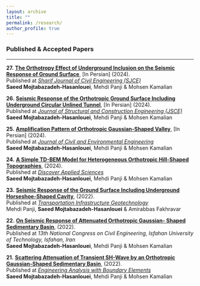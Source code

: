 ```yaml
---
layout: archive
title: ""
permalink: /research/
author_profile: true
---
```


### Published & Accepted Papers
___
**27.** **[The Orthotropy Effect of Underground Inclusion on the Seismic Response of Ground Surface](https://drive.google.com/file/d/1gZ8aF2_FtYW0XBLlXkPnH97Sx1cUNRxv/view?usp=drive_link)**, [In Persian] (2024).  
    Published at [*Sharif Journal of Civil Engineering (SJCE)*](https://sjce.journals.sharif.edu/article_23630.html?lang=en)  
    **Saeed Mojtabazadeh-Hasanlouei**, Mehdi Panji & Mohsen Kamalian

**26.** **[Seismic Response of the Orthotropic Ground Surface Including Underground Circular Unlined Tunnel](https://drive.google.com/file/d/1hZ532hBk93MWAzn8dMg24jnVr2pg0ZNg/view?usp=drive_link)**, [In Persian] (2024).  
  Published at [*Journal of Structural and Construction Engineering (JSCE)*](https://www.jsce.ir/article_199086.html?lang=en)  
  **Saeed Mojtabazadeh-Hasanlouei**, Mehdi Panji & Mohsen Kamalian


**25.** **[Amplification Pattern of Orthotropic Gaussian-Shaped Valley](https://drive.google.com/file/d/1Dhk2E0jdDNf3Q8TJwtjSakRpXobQ5PgH/view?usp=drive_link)**, [In Persian] (2024).  
  Published at [*Journal of Civil and Environmental Engineering*](https://ceej.tabrizu.ac.ir/article_18068.html?lang=en)  
  **Saeed Mojtabazadeh-Hasanlouei**, Mehdi Panji & Mohsen Kamalian

  
**24.** **[A Simple TD-BEM Model for Heterogeneous Orthotropic Hill-Shaped Topographies](https://drive.google.com/file/d/1FYyl6KDvmMgYT0u3bgsIHJdKcV00HxeK/view?usp=drive_link)**, (2024).  
  Published at [*Discover Applied Sciences*](https://link.springer.com/article/10.1007/s42452-024-05695-7)  
  **Saeed Mojtabazadeh-Hasanlouei**, Mehdi Panji & Mohsen Kamalian

  
**23.** **[Seismic Response of the Ground Surface Including Underground Horseshoe-Shaped Cavity](https://drive.google.com/file/d/1plVlQXMFo5-6z9NwAKhGZp7gca5_85Qv/view?usp=drive_link)**, (2022).  
  Published at [*Transportation Infrastructure Geotechnology*](https://link.springer.com/article/10.1007/s40515-021-00178-3)  
  Mehdi Panji, **Saeed Mojtabazadeh-Hasanlouei** & Amirabbas Fakhravar


  **22.** **[On Seismic Response of Attenuated Orthotropic Gaussian- Shaped Sedimentary Basin](https://drive.google.com/file/d/1vUqp1ap5j5aaoC14DXfSq4CrZkxKmf8Y/view?usp=drive_link)**, (2022).  
  Published at *13th National Congress on Civil Engineering, Isfahan University of Technology, Isfahan, Iran*  
  **Saeed Mojtabazadeh-Hasanlouei**, Mehdi Panji & Mohsen Kamalian


  **21.** **[Scattering Attenuation of Transient SH-Wave by an Orthotropic Gaussian-Shaped Sedimentary Basin](https://drive.google.com/file/d/1ZjYR11kQZFHfrSNgTpXFFyhe1ASfY-Zf/view?usp=drive_link)**, (2022).  
  Published at [*Engineering Analysis with Boundary Elements*](https://www.sciencedirect.com/science/article/abs/pii/S095579972200131X?via%3Dihub)  
  **Saeed Mojtabazadeh-Hasanlouei**, Mehdi Panji & Mohsen Kamalian


  
 

